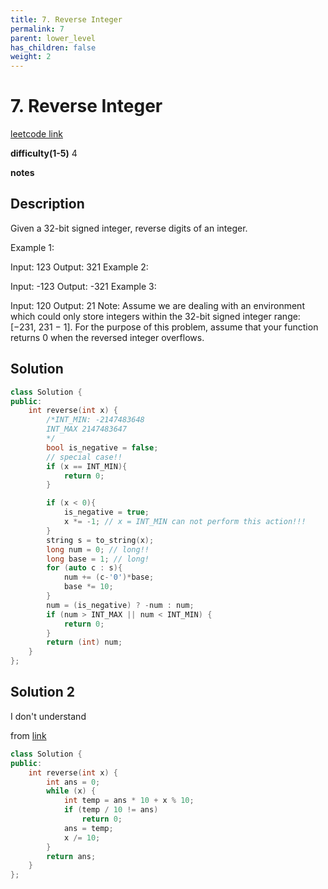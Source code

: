 ```yaml
---
title: 7. Reverse Integer
permalink: 7
parent: lower_level
has_children: false
weight: 2
---
```

# 7. Reverse Integer
[leetcode link](https://leetcode.com/problems/reverse-integer/)

**difficulty(1-5)** 
4

**notes**   


## Description
Given a 32-bit signed integer, reverse digits of an integer.

Example 1:

Input: 123
Output: 321
Example 2:

Input: -123
Output: -321
Example 3:

Input: 120
Output: 21
Note:
Assume we are dealing with an environment which could only store integers within the 32-bit signed integer range: [−231,  231 − 1]. For the purpose of this problem, assume that your function returns 0 when the reversed integer overflows.


## Solution
```c++
class Solution {
public:
    int reverse(int x) {
        /*INT_MIN: -2147483648
        INT_MAX 2147483647
        */
        bool is_negative = false;
        // special case!!
        if (x == INT_MIN){
            return 0;
        }

        if (x < 0){
            is_negative = true;
            x *= -1; // x = INT_MIN can not perform this action!!!
        }
        string s = to_string(x);
        long num = 0; // long!!
        long base = 1; // long!
        for (auto c : s){
            num += (c-'0')*base;
            base *= 10;
        }
        num = (is_negative) ? -num : num;
        if (num > INT_MAX || num < INT_MIN) {
            return 0;
        }
        return (int) num;
    }
};
```
## Solution 2
I don't understand

from [link](https://leetcode.com/problems/reverse-integer/discuss/4124/8-ms-simple-C%2B%2B-solution-which-checks-overflow)

```c++
class Solution {
public:
    int reverse(int x) {
        int ans = 0;
        while (x) {
            int temp = ans * 10 + x % 10;
            if (temp / 10 != ans)
                return 0;
            ans = temp;
            x /= 10;
        }
        return ans;
    }
};
```

